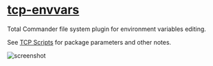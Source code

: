 # [tcp-envvars](https://chocolatey.org/packages/tcp-envvars)

Total Commander file system plugin for environment variables editing.

See [TCP Scripts](https://chocolatey.org/packages/tcps) for package parameters and other notes.


![screenshot](https://cdn.rawgit.com/majkinetor/chocolatey/master/tcp/tcp-envvars/screenshot.png)
